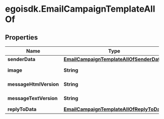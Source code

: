 # egoisdk.EmailCampaignTemplateAllOf

## Properties

Name | Type | Description | Notes
------------ | ------------- | ------------- | -------------
**senderData** | [**EmailCampaignTemplateAllOfSenderData**](EmailCampaignTemplateAllOfSenderData.md) |  | [optional] 
**image** | **String** | Template image | [optional] 
**messageHtmlVersion** | **String** | Html message | [optional] 
**messageTextVersion** | **String** | Text message | [optional] 
**replyToData** | [**EmailCampaignTemplateAllOfReplyToData**](EmailCampaignTemplateAllOfReplyToData.md) |  | [optional] 


